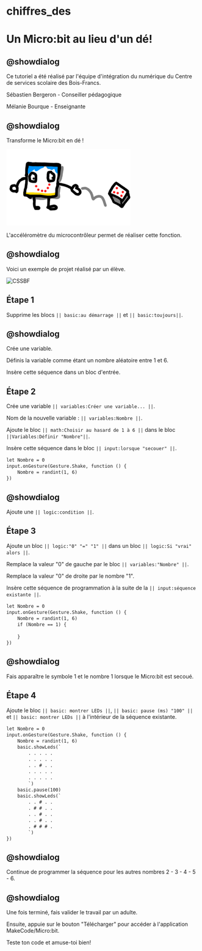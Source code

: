 # chiffres_des
# Un Micro:bit au lieu d'un dé!

## @showdialog
Ce tutoriel a été réalisé par l'équipe d'intégration du numérique du Centre de services scolaire des Bois-Francs.

Sébastien Bergeron - Conseiller pédagogique

Mélanie Bourque - Enseignante

## @showdialog
Transforme le Micro:bit en dé !

![CSSBF](https://github.com/sbergeroncp/tuto/blob/master/dice.png?raw=true)

L'accéléromètre du microcontrôleur permet de réaliser cette fonction.

## @showdialog
Voici un exemple de projet réalisé par un élève.

![CSSBF](https://github.com/sbergeroncp/tuto/blob/master/micro_bit_lancer_de.gif?raw=true)

## Étape 1

Supprime les blocs ``|| basic:au démarrage ||`` et ``|| basic:toujours||``.

## @showdialog
Crée une variable.

Définis la variable comme étant un nombre aléatoire entre 1 et 6.

Insère cette séquence dans un bloc d'entrée.

## Étape 2

Crée une variable ``|| variables:Créer une variable... ||``.

Nom de la nouvelle variable : ``|| variables:Nombre ||``.

Ajoute le bloc ``|| math:Choisir au hasard de 1 à 6 ||`` dans le bloc ``||Variables:Définir "Nombre"||``.

Insère cette séquence dans le bloc ``|| input:lorsque "secouer" ||``.

```blocks
let Nombre = 0
input.onGesture(Gesture.Shake, function () {
    Nombre = randint(1, 6)
})
```

## @showdialog
Ajoute une ``|| logic:condition ||``.

## Étape 3

Ajoute un bloc ``|| logic:"0" "=" "1" ||`` dans un bloc ``|| logic:Si "vrai" alors ||``.

Remplace la valeur "0" de gauche par le bloc ``|| variables:"Nombre" ||``.

Remplace la valeur "0" de droite par le nombre "1".

Insère cette séquence de programmation à la suite de la ``|| input:séquence existante ||``.

```blocks
let Nombre = 0
input.onGesture(Gesture.Shake, function () {
    Nombre = randint(1, 6)
    if (Nombre == 1) {
        
    }
})
```

## @showdialog
Fais apparaître le symbole 1 et le nombre 1 lorsque le Micro:bit est secoué. 

## Étape 4

Ajoute le bloc ``|| basic: montrer LEDs ||``,  ``|| basic: pause (ms) "100" ||`` et ``|| basic: montrer LEDs ||`` à l'intérieur de la séquence existante.

```blocks
let Nombre = 0
input.onGesture(Gesture.Shake, function () {
    Nombre = randint(1, 6)
    basic.showLeds(`
        . . . . .
        . . . . .
        . . # . .
        . . . . .
        . . . . .
        `)
    basic.pause(100)
    basic.showLeds(`
        . . # . .
        . # # . .
        . . # . .
        . . # . .
        . # # # .
        `)
})
```

## @showdialog
Continue de programmer la séquence pour les autres nombres 2 - 3 - 4 - 5 - 6.

## @showdialog
Une fois terminé, fais valider le travail par un adulte.

Ensuite, appuie sur le bouton "Télécharger" pour accéder à l'application MakeCode/Micro:bit.

Teste ton code et amuse-toi bien!